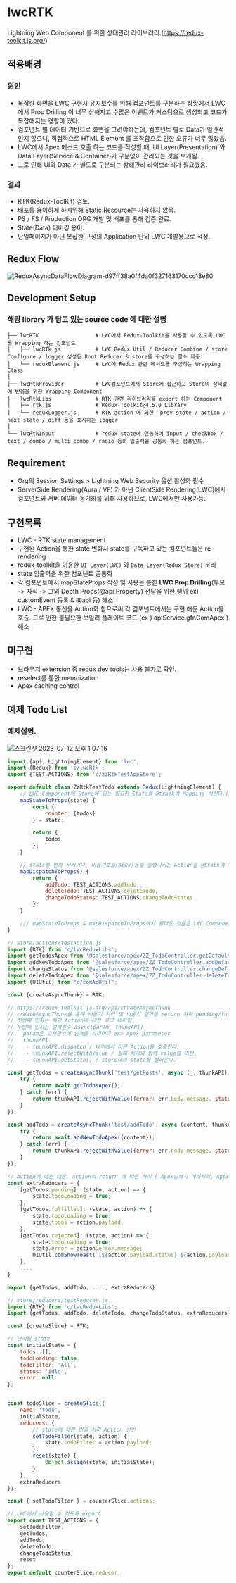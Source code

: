 # lwcRTK
Lightning Web Component 를 위한 상태관리 라이브러리.(https://redux-toolkit.js.org/)


## 적용배경
### 원인
 - 복잡한 화면을 LWC 구현시 유지보수를 위해 컴포넌트를 구분하는 상황에서 LWC에서 Prop Drilling 이 너무 심해지고 수많은 이벤트가 커스텀으로 생성되고 코드가 복잡해지는 경향이 있다.
 - 컴포넌트 별 데이터 기반으로 화면을 그려야하는데, 컴포넌트 별로 Data가 일관적인지 않으니, 직접적으로 HTML Element 를 조작함으로 인한 오류가 너무 많았음.
 - LWC에서 Apex 메소드 호출 하는 코드를 작성할 때, UI Layer(Presentation) 와 Data Layer(Service & Container)가 구분없이 관리되는 것을 보게됨.
 - 그로 인해 UI와 Data 가 별도로 구분되는 상태관리 라이브러리가 필요헀음.

### 결과
 -  RTK(Redux-ToolKit) 검토.
 -  배포를 용이하게 하게위해 Static Resource는 사용하지 않음.
 -  PS / FS / Production ORG 개발 및 배포를 통해 검증 완료.
 -  State(Data) 디버깅 용이.
 -  단일페이지가 아닌 복잡한 구성의 Application 단위 LWC 개발용으로 적정.

## Redux Flow
![ReduxAsyncDataFlowDiagram-d97ff38a0f4da0f327163170ccc13e80](https://github.com/I2MAX-DEV/lwcRTK/assets/17538535/14271444-7321-4069-a534-6a5cb82a9e0c)


## Development Setup
### 해당 library 가 담고 있는 source code 에 대한 설명

    ├── lwcRTK                  # LWC에서 Redux-Toolkit을 사용할 수 있도록 LWC 를 Wrapping 하는 컴포넌트 
    │   ├── lwcRTk.js           # LWC Redux Util / Reducer Combine / store Configure / logger 생성등 Root Reducer & store를 구성하는 함수 제공
    │   └── reduxElement.js     # LWC에 Redux 관련 메서드를 구성하는 Wrapping Class
    │
    ├── lwcRtkProvider          # LWC컴포넌트에서 Store에 접근하고 Store의 상태값에 반응을 위한 Wrapping Component
    ├── lwcRtkLibs              # RTK 관련 라이브러리를 export 하는 Component
    │   ├── rtk.js              # Redux-Toolkit@4.5.0 Library
    │   └── reduxLogger.js      # RTK action 에 의한  prev state / action / next state / diff 등을 표시하는 logger  
    │
    └── lwcRtkInput             # redux state에 연동하여 input / checkbox / text / combo / multi combo / radio 등의 입출력을 공통화 하는 컴포넌트.

## Requirement
- Org의 Session Settings > Lightning Web Security 옵션 활성화 필수
- ServerSide Rendering(Aura / VF) 가 아닌 ClientSide Rendering(LWC)에서 컴포넌트와 서버 데이터 동기화를 위해 사용하므로, LWC에서만 사용가능.

## 구현목록
- LWC - RTK state management
- 구현된 Action을 통한 state 변화시 state를 구독하고 있는 컴포넌트들은 re-rendering
- redux-toolkit을 이용한 `UI Layer(LWC)` 와 `Data Layer(Redux Store)` 분리
- state 입출력을 위한 컴포넌트 공통화
- 각 컴포넌트에서 mapStateProps 작성 및 사용을 통한 **LWC Prop Drilling**(부모 -> 자식 -> 그외 Depth Props(@api Property) 전달을 위한 행위 ex) customEvent 등록 & @api 등) 해소.
- LWC - APEX 통신을 Action화 함으로써 각 컴포넌트에서는 구현 해둔 Action을 호출. 그로 인한 불필요한 보일러 플레이트 코드 (ex ) apiService.gfnComApex ) 해소

## 미구현
- 브라우저 extension 중 redux dev tools는 사용 불가로 확인.
- reselect를 통한 memoization
- Apex caching control

## 예제 Todo List

### 예제설명.
![스크린샷 2023-07-12 오후 1 07 16](https://github.com/I2MAX-DEV/lwcRTK/assets/17538535/09bf434d-2ab2-45ee-bb05-49e709672047)


```javascript
import {api, LightningElement} from 'lwc';
import {Redux} from 'c/lwcRtk';
import {TEST_ACTIONS} from 'c/zzRtkTestAppStore';

export default class ZzRtkTestTodo extends Redux(LightningElement) {
	// LWC Component에 Store에 있는 필요한 State를 @track에 Mapping 시킨다.(readOnly & action을 통해서만 변경가능.)
	mapStateToProps(state) {
		const {
			counter: {todos}
		} = state;

		return {
			todos
		};
	}

	// state를 변화 시키거나, 비동기호출(Apex)등을 실행시키는 Action을 @track에 Mapping 시킨다.(함수)
	mapDispatchToProps() {
		return {
			addTodo: TEST_ACTIONS.addTodo,
			deleteTodo: TEST_ACTIONS.deleteTodo,
			changeTodoStatus: TEST_ACTIONS.changeTodoStatus
		};
	}

	/// mapStateToProps & mapDispatchToProps에서 불러온 것들은 LWC Component내에서 this.props에 Binding 된다.
}
```



```javascript
// store/actions/testAction.js
import {RTK} from 'c/lwcReduxLibs';
import getTodosApex from '@salesforce/apex/ZZ_TodoController.getDefaultTodos';
import addNewTodoApex from '@salesforce/apex/ZZ_TodoController.addDefaultNewTodo';
import changeStatus from '@salesforce/apex/ZZ_TodoController.changeDefaultTodoStatus';
import deleteTodoApex from '@salesforce/apex/ZZ_TodoController.deleteTodo';
import {UIUtil} from "c/comApUtil";

const {createAsyncThunk} = RTK;

// https://redux-toolkit.js.org/api/createAsyncThunk
// createAsyncThunk를 통해 비동기 처리 및 비동기 결과를 return 하여 pending/fulfilled/rejected에 대한 결과를 처리한다.
// 첫번째 인자는 해당 Action에 대한 로그 네이밍
// 두번째 인자는 콜백함수 async(param, thunkAPI)
//   param은 고차함수에 넘겨줄 파라미터 ex> Apex parameter
//   thunkAPI
//    - thunkAPI.dispatch / 내부에서 다른 Action을 호출한다.
//    - thunkAPI.rejectWithValue / 실패 처리와 함께 value를 리턴.
//    - thunkAPI.getState() / store내의 state를 불러온다.

const getTodos = createAsyncThunk('test/getPosts', async (_, thunkAPI) => {
	try {
		return await getTodosApex();
	} catch (err) {
		return thunkAPI.rejectWithValue({error: err.body.message, status: err.status, statusText: err.statusText});
	}
});

const addTodo = createAsyncThunk('test/addTodo', async (content, thunkAPI) => {
	try {
		return await addNewTodoApex({content});
	} catch (err) {
		return thunkAPI.rejectWithValue({error: err.body.message, status: err.status, statusText: err.statusText});
	}
});

// Action에 대한 대응. action의 return 에 따른 처리 ( Apex실패시 에러처리, Apex 호출시작시 Loading처리 등 )
const extraReducers = {
	[getTodos.pending]: (state, action) => {
		state.todoLoading = true;
	},
	[getTodos.fulfilled]: (state, action) => {
		state.todoLoading = true;
		state.todos = action.payload;
	},
	[getTodos.rejected]: (state, action) => {
		state.todoLoading = true;
		state.error = action.error.message;
		UIUtil.comShowToast(`[${action.payload.status} ${action.payload.statusText}] ${action.payload.error}`);
	},
	....
}

export {getTodos, addTodo, ...., extraReducers}
```
  
```javascript
// store/reducers/testReducer.js
import {RTK} from 'c/lwcReduxLibs';
import {getTodos, addTodo, deleteTodo, changeTodoStatus, extraReducers} from "../actions/testAction";

const {createSlice} = RTK;

// 관리될 state 
const initialState = {
	todos: [],
	todoLoading: false,
	todoFilter: 'All',
	status: 'idle',
	error: null
};


const todoSlice = createSlice({
	name: 'todo',
	initialState,
	reducers: {
		// state에 대한 변경 처리 Action 선언  
		setTodoFilter(state, action) {
			state.todoFilter = action.payload;
		},
		reset(state) {
			Object.assign(state, initialState);
		}
	},
	extraReducers
});

const { setTodoFilter } = counterSlice.actions;

// LWC에서 사용할 수 있도록 export 
export const TEST_ACTIONS = {
	setTodoFilter,
	getTodos,
	addTodo,
	deleteTodo,
	changeTodoStatus,
	reset
};
export default counterSlice.reducer;
```

